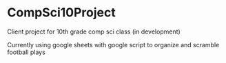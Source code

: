 # CompSci10Project
Client project for 10th grade comp sci class (in development)

Currently using google sheets with google script to organize and scramble football plays
